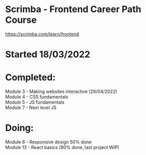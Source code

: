 # Scrimba - Frontend Career Path Course
https://scrimba.com/learn/frontend

# Started 18/03/2022

# Completed: <br>
Module 3 - Making websites interactive (29/04/2022)<br>
Module 4 - CSS fundamentals <br>
Module 5 - JS fundamentals <br>
Module 7 - Next level JS <br>

# Doing: <br>
Module 6 - Responsive design 	50% done<br>
Module 13 - React basics (90% done, last project WIP)

